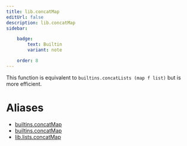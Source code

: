 ```yaml
---
title: lib.concatMap
editUrl: false
description: lib.concatMap
sidebar:

    badge:
        text: Builtin
        variant: note

    order: 8
---
```


This function is equivalent to `builtins.concatLists (map f list)`
but is more efficient.


# Aliases

- [builtins.concatMap](/nix-doc-comments/reference/builtins/builtins-concatmap)
- [builtins.concatMap](/nix-doc-comments/reference/builtins/builtins-concatmap)
- [lib.lists.concatMap](/nix-doc-comments/reference/lib/lists/lib-lists-concatmap)


